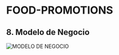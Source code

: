 # FOOD-PROMOTIONS

## 8. Modelo de Negocio
![MODELO DE NEGOCIO](https://user-images.githubusercontent.com/88407964/129807335-746a6b22-c790-463b-9005-c96f939fce95.JPG)




